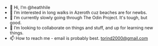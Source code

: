 - 👋 Hi, I’m @heathhile
- 👀 I’m interested in long walks in Azeroth cuz beaches are for newbs.
- 🌱 I’m currently slowly going through The Odin Project. It's tough, but good.
- 💞️ I’m looking to collaborate on things and stuff, and up for learning new things.
- 📫 How to reach me - email is probably best. torind2000@gmail.com

<!---
heathhile/heathhile is a ✨ special ✨ repository because its `README.md` (this file) appears on your GitHub profile.
You can click the Preview link to take a look at your changes.
--->
